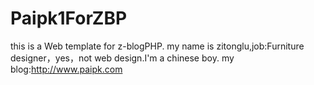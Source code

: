 # Paipk1ForZBP
this is a Web template for z-blogPHP.
my name is zitonglu,job:Furniture designer，yes，not web design.I'm a chinese boy.
my blog:http://www.paipk.com
